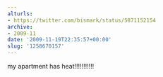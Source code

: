 ```yaml
---
alturls:
- https://twitter.com/bismark/status/5871152154
archive:
- 2009-11
date: '2009-11-19T22:35:57+00:00'
slug: '1258670157'
---
```


my apartment has heat!!!!!!!!!!!

